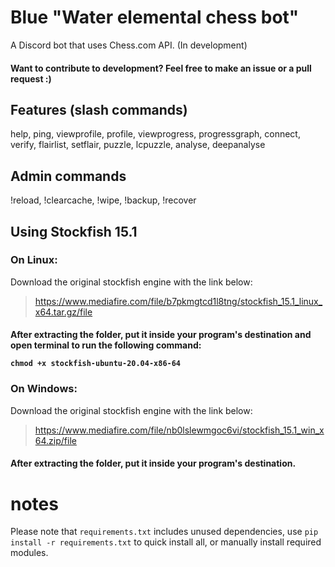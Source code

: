 # Blue "Water elemental chess bot"
A Discord bot that uses Chess.com API. (In development)

<h4>Want to contribute to development? Feel free to make an issue or a pull request :)</h4>

## Features (slash commands)

help, ping, viewprofile, profile, viewprogress, progressgraph, connect, verify, flairlist, setflair, puzzle, lcpuzzle, analyse, deepanalyse

## Admin commands

!reload, !clearcache, !wipe, !backup, !recover

## Using Stockfish 15.1

### On Linux:

Download the original stockfish engine with the link below:

> https://www.mediafire.com/file/b7pkmgtcd1l8tng/stockfish_15.1_linux_x64.tar.gz/file

<h4>After extracting the folder, put it inside your program's destination and open terminal to run the following command:

`chmod +x stockfish-ubuntu-20.04-x86-64`</h4>

### On Windows:

Download the original stockfish engine with the link below:

> https://www.mediafire.com/file/nb0lslewmgoc6vi/stockfish_15.1_win_x64.zip/file

<h4>After extracting the folder, put it inside your program's destination.</h4>

# notes

Please note that `requirements.txt` includes unused dependencies, use `pip install -r requirements.txt` to quick install all, or manually install required modules.
